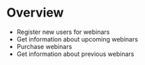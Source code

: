 # Overview

- Register new users for webinars
- Get information about upcoming webinars
- Purchase webinars
- Get information about previous webinars
